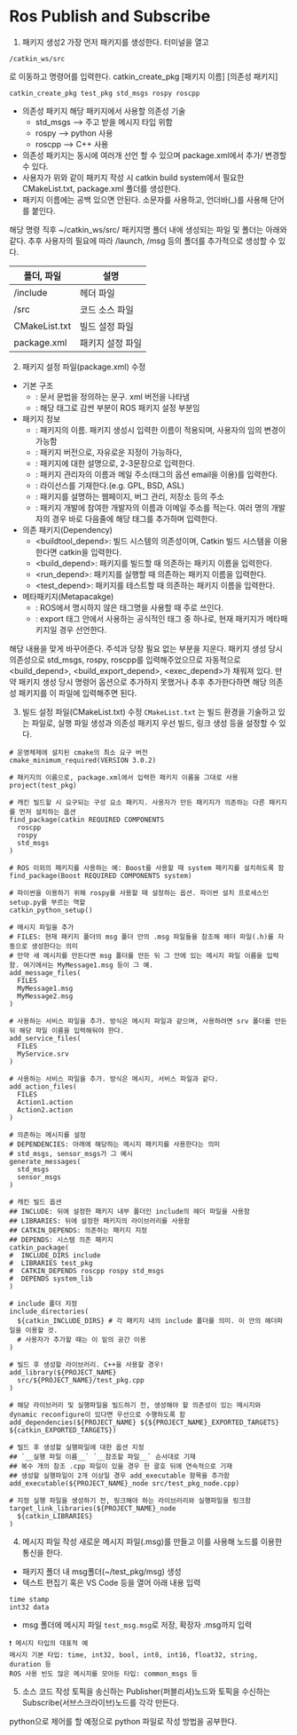 # Ros Publish and Subscribe

1. 패키지 생성2
가장 먼저 패키지를 생성한다.
터미널을 열고
```
/catkin_ws/src
``` 
로 이동하고 명령어를 입력한다. catkin_create_pkg [패키지 이름] [의존성 패키지]

```
catkin_create_pkg test_pkg std_msgs rospy roscpp
```

- 의존성 패키지 해당 패키지에서 사용할 의존성 기술
    - std_msgs --> 주고 받을 메시지 타입 위함
    - rospy --> python 사용
    - roscpp --> C++ 사용
- 의존성 패키지는 동시에 여러개 선언 할 수 있으며 package.xml에서 추가/ 변경할 수 있다.
- 사용자가 위와 같이 패키지 작성 시 catkin build system에서 필요한 CMakeList.txt, package.xml 폴더를 생성한다.
- 패키지 이름에는 공백 있으면 안된다. 소문자를 사용하고, 언더바(_)를 사용해 단어를 붙인다.

해당 명령 직후 ~/catkin_ws/src/ 패키지명 폴더 내에 생성되는 파일 및 폴더는 아래와 같다. 추후 사용자의 필요에 따라 /launch, /msg 등의 폴더를 추가적으로 생성할 수 있다.

|폴더, 파일|설명|
|-----------|---------|
|/include|헤더 파일|
|/src|코드 소스 파일|
|CMakeList.txt|빌드 설정 파일|
|package.xml|패키지 설정 파일|


2. 패키지 설정 파일(package.xml) 수정

- 기본 구조
    - <?xml>: 문서 문법을 정의하는 문구. xml 버전을 나타냄
    - <package>: 해당 태그로 감싼 부분이 ROS 패키지 설정 부분임
- 패키지 정보
    - <name>: 패키지의 이름. 패키지 생성시 입력한 이름이 적용되며, 사용자의 임의 변경이 가능함
    - <version>: 패키지 버전으로, 자유로운 지정이 가능하다,
    - <description>: 패키지에 대한 설명으로, 2-3문장으로 입력한다.
    - <maintainer>: 패키지 관리자의 이름과 메일 주소(태그의 옵션 email을 이용)를 입력한다.
    - <license>: 라이선스를 기재한다.(e.g. GPL, BSD, ASL)
    - <url>: 패키지를 설명하는 웹페이지, 버그 관리, 저장소 등의 주소
    - <author>: 패키지 개발에 참여한 개발자의 이름과 이메일 주소를 적는다. 여러 명의 개발자의 경우 바로 다음줄에 해당 태그를 추가하며 입력한다.
- 의존 패키지(Dependency)
    - <buildtool_depend>: 빌드 시스템의 의존성이며, Catkin 빌드 시스템을 이용한다면 catkin을 입력한다.
    - <build_depend>: 패키지를 빌드할 때 의존하는 패키지 이름을 입력한다.
    - <run_depend>: 패키지를 실행할 때 의존하는 패키지 이름을 입력한다.
    - <test_depend>: 패키지를 테스트할 때 의존하는 패키지 이름을 입력한다.
- 메타패키지(Metapacakge)
    - <export>: ROS에서 명시하지 않은 태그명을 사용할 때 주로 쓰인다.
    - <metapackage>: export 태그 안에서 사용하는 공식적인 태그 중 하나로, 현재 패키지가 메타패키지일 경우 선언한다.


해당 내용을 맞게 바꾸어준다. 주석과 당장 필요 없는 부분을 지운다. 패키지 생성 당시 의존성으로 std_msgs, rospy, roscpp를 입력해주었으므로 자동적으로 <build_depend>, <build_export_depend>, <exec_depend>가 채워져 있다. 만약 패키지 생성 당시 명령어 옵션으로 추가하지 못했거나 추후 추가한다하면 해당 의존성 패키지를 이 파일에 입력해주면 된다.


3. 빌드 설정 파일(CMakeList.txt) 수정
`CMakeList.txt` 는 빌드 환경을 기술하고 있는 파일로, 실행 파일 생성과 의존성 패키지 우선 빌드, 링크 생성 등을 설정할 수 있다.

```
# 운영체제에 설치된 cmake의 최소 요구 버전
cmake_minimum_required(VERSION 3.0.2)

# 패키지의 이름으로, package.xml에서 입력한 패키지 이름을 그대로 사용
project(test_pkg)

# 캐킨 빌드할 시 요구되는 구성 요소 패키지. 사용자가 만든 패키지가 의존하는 다른 패키지를 먼저 설치하는 옵션
find_package(catkin REQUIRED COMPONENTS
  roscpp
  rospy
  std_msgs
)

# ROS 이외의 패키지를 사용하는 예: Boost를 사용할 때 system 패키지를 설치하도록 함
find_package(Boost REQUIRED COMPONENTS system)

# 파이썬을 이용하기 위해 rospy를 사용할 때 설정하는 옵션. 파이썬 설치 프로세스인 setup.py를 부르는 역할
catkin_python_setup()

# 메시지 파일을 추가
# FILES: 현재 패키지 폴더의 msg 폴더 안의 .msg 파일들을 참조해 헤더 파일(.h)를 자동으로 생성한다는 의미
# 만약 새 메시지를 만든다면 msg 폴더를 만든 뒤 그 안에 있는 메시지 파일 이름을 입력함. 여기에서는 MyMessage1.msg 등이 그 예.
add_message_files(
  FILES 
  MyMessage1.msg
  MyMessage2.msg
)

# 사용하는 서비스 파일을 추가. 방식은 메시지 파일과 같으며, 사용하려면 srv 폴더를 만든 뒤 해당 파일 이름을 입력해둬야 한다.
add_service_files(
  FILES
  MyService.srv
)

# 사용하는 서비스 파일을 추가. 방식은 메시지, 서비스 파일과 같다.
add_action_files(
  FILES
  Action1.action
  Action2.action
)

# 의존하는 메시지를 설정
# DEPENDENCIES: 아래에 해당하는 메시지 패키지를 사용한다는 의미
# std_msgs, sensor_msgs가 그 예시
generate_messages(
  std_msgs 
  sensor_msgs
)

# 캐킨 빌드 옵션
## INCLUDE: 뒤에 설정한 패키지 내부 폴더인 include의 헤더 파일을 사용함
## LIBRARIES: 뒤에 설정한 패키지의 라이브러리를 사용함
## CATKIN_DEPENDS: 의존하는 패키지 지정
## DEPENDS: 시스템 의존 패키지
catkin_package(
#  INCLUDE_DIRS include
#  LIBRARIES test_pkg
#  CATKIN_DEPENDS roscpp rospy std_msgs
#  DEPENDS system_lib
)

# include 폴더 지정
include_directories(
  ${catkin_INCLUDE_DIRS} # 각 패키지 내의 include 폴더를 의미. 이 안의 헤더파일을 이용할 것. 
  # 사용자가 추가할 때는 이 밑의 공간 이용
)

# 빌드 후 생성할 라이브러리. C++을 사용할 경우!
add_library(${PROJECT_NAME}
  src/${PROJECT_NAME}/test_pkg.cpp
)

# 해당 라이브러리 및 실행파일을 빌드하기 전, 생성해야 할 의존성이 있는 메시지와 dynamic reconfigure이 있다면 우선으로 수행하도록 함
add_dependencies(${PROJECT_NAME} ${${PROJECT_NAME}_EXPORTED_TARGETS} ${catkin_EXPORTED_TARGETS})

# 빌드 후 생성할 실행파일에 대한 옵션 지정
## `__실행 파일 이름__` `__참조할 파일__` 순서대로 기재
## 복수 개의 참조 .cpp 파일이 있을 경우 한 괄호 뒤에 연속적으로 기재
## 생성할 실행파일이 2개 이상일 경우 add_executable 항목을 추가함
add_executable(${PROJECT_NAME}_node src/test_pkg_node.cpp)

# 지정 실행 파일을 생성하기 전, 링크해야 하는 라이브러리와 실행파일을 링크함
target_link_libraries(${PROJECT_NAME}_node
  ${catkin_LIBRARIES}
)
```

4. 메시지 파일 작성
새로운 메시지 파일(.msg)를 만들고 이를 사용해 노드를 이용한 통신을 한다. 
- 패키지 폴더 내 msg폴더(~/test_pkg/msg) 생성
- 텍스트 편집기 혹은 VS Code 등을 열어 아래 내용 입력

```
time stamp
int32 data
```

- msg 폴더에 메시지 파일 `test_msg.msg`로 저장, 확장자 .msg까지 입력

```
❗️ 메시지 타입의 대표적 예
메시지 기본 타입: time, int32, bool, int8, int16, float32, string, duration 등
ROS 사용 빈도 많은 메시지를 모아둔 타입: common_msgs 등
```

5. 소스 코드 작성
토픽을 송신하는 Publisher(퍼블리셔)노드와 토픽을 수신하는 Subscribe(서브스크라이브)노드를 각각 만든다.

python으로 제어를 할 예정으로 python 파일로 작성 방법을 공부한다.

